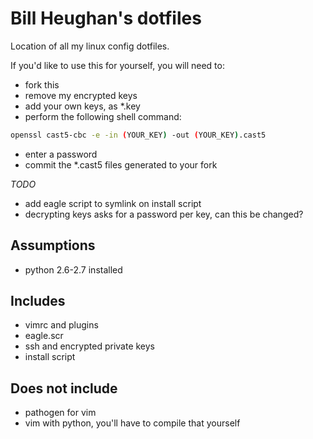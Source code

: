 Bill Heughan's dotfiles
=======================

Location of all my linux config dotfiles.

If you'd like to use this for yourself, you will need to:
- fork this
- remove my encrypted keys
- add your own keys, as \*.key
- perform the following shell command:
```bash
openssl cast5-cbc -e -in (YOUR_KEY) -out (YOUR_KEY).cast5
```
- enter a password
- commit the \*.cast5 files generated to your fork

*TODO*

- add eagle script to symlink on install script
- decrypting keys asks for a password per key, can this be changed?

Assumptions
-----------
- python 2.6-2.7 installed

Includes
--------
- vimrc and plugins
- eagle.scr
- ssh and encrypted private keys
- install script

Does not include
----------------
- pathogen for vim
- vim with python, you'll have to compile that yourself
